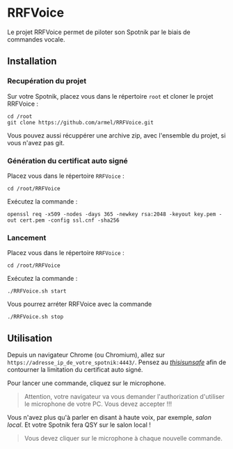 # RRFVoice

Le projet RRFVoice permet de piloter son Spotnik par le biais de commandes vocale.

## Installation

### Recupération du projet

Sur votre Spotnik, placez vous dans le répertoire `root` et cloner le projet RRFVoice :

```
cd /root
git clone https://github.com/armel/RRFVoice.git
```

Vous pouvez aussi récuppérer une archive zip, avec l'ensemble du projet, si vous n'avez pas git.

### Génération du certificat auto signé

Placez vous dans le répertoire `RRFVoice` :

```
cd /root/RRFVoice
```

Exécutez la commande : 

```
openssl req -x509 -nodes -days 365 -newkey rsa:2048 -keyout key.pem -out cert.pem -config ssl.cnf -sha256
```

### Lancement

Placez vous dans le répertoire `RRFVoice` :

```
cd /root/RRFVoice
```

Exécutez la commande : 

```
./RRFVoice.sh start
```

Vous pourrez arréter RRFVoice avec la commande


```
./RRFVoice.sh stop
```

## Utilisation

Depuis un navigateur Chrome (ou Chromium), allez sur `https://adresse_ip_de_votre_spotnik:4443/`. 
Pensez au [_thisisunsafe_](https://dblazeski.medium.com/chrome-bypass-net-err-cert-invalid-for-development-daefae43eb12) afin de contourner la limitation du certificat auto signé.

Pour lancer une commande, cliquez sur le microphone. 

> Attention, votre navigateur va vous demander l'authorization d'utiliser le microphone de votre PC. Vous devez accepter !!!

Vous n'avez plus qu'à parler en disant à haute voix, par exemple, _salon local_. Et votre Spotnik fera QSY sur le salon local !

> Vous devez cliquer sur le microphone à chaque nouvelle commande.
